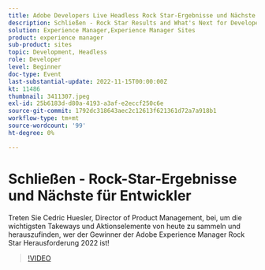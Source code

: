 ```yaml
---
title: Adobe Developers Live Headless Rock Star-Ergebnisse und Nächste für Entwickler
description: Schließen - Rock Star Results and What's Next for DevelopersJoin Cedric Huesler, Director of Product Management, um die wichtigsten Takeways und Aktionselemente von heute zusammenzustellen und herauszufinden, wer der Gewinner der Adobe Experience Manager Rock Star Herausforderung 2022 ist!
solution: Experience Manager,Experience Manager Sites
product: experience manager
sub-product: sites
topic: Development, Headless
role: Developer
level: Beginner
doc-type: Event
last-substantial-update: 2022-11-15T00:00:00Z
kt: 11486
thumbnail: 3411307.jpeg
exl-id: 25b6183d-d80a-4193-a3af-e2eccf250c6e
source-git-commit: 1792dc318643aec2c12613f621361d72a7a918b1
workflow-type: tm+mt
source-wordcount: '99'
ht-degree: 0%

---
```


# Schließen - Rock-Star-Ergebnisse und Nächste für Entwickler

Treten Sie Cedric Huesler, Director of Product Management, bei, um die wichtigsten Takeways und Aktionselemente von heute zu sammeln und herauszufinden, wer der Gewinner der Adobe Experience Manager Rock Star Herausforderung 2022 ist!

>[!VIDEO](https://video.tv.adobe.com/v/3411307/?quality=12&learn=on)
